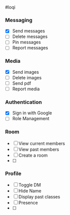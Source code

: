 #loqi

### Messaging
- [x] Send messages
- [ ] Delete messages
- [ ] Pin messages
- [ ] Report messages

### Media
- [x] Send images
- [ ] Delete images
- [ ] Send pdf
- [ ] Report media

### Authentication
- [x] Sign in with Google
- [ ] Role Management

### Room
- [ ] View current members
- [ ] View past members
- [ ] Create a room
- [ ] 

### Profile
- [ ] Toggle DM
- [ ] Hide Name
- [ ] Display past classes
- [ ] Presence
- [ ] 